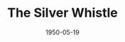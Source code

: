 ---
title: The Silver Whistle
date: 1950-05-19
closing_date: 1950-05-27
layout: productions
featured_image:
image_caption:
image_credit:
playbill:
category:
Theatre: Theatre Jacksonville
Venue: Little Theatre
cast:
- Detective Shay: Jack Harrell
- Emmet: E.L. Patton, Jr.
- Miss Hoadley: Edna Spindel
- Miss Tripp: Suzanne Pallister
- Mr. Beebe: Don Heebner
- Mr. Cherry: Richard Kaszner
- Mrs. Gross: Carolina Rawls
- Mrs. Hanmer: Jean Heebner
- Mrs. Sampler: Peggy Gift
- Oliver T. Erwenter: Paul Geisenhof
- Reverend Watson: James W. Reed
- The Bishop: Ray Winstead
crew:
- Director: Paul E. Geisenhof
- Light Controls: Natalie Clarke
- Make-up Assistant:
  - Jocelyn Brown
  - Eula Mae Snow
  - Helen List
  - Grace Miles
  - Cornelia Sheftall
  - Jewell Slappey
  - Laurel Barton
  - Barbara Bassett
  - Jay Harder
  - Franklin Adams
  - Hobson Blackmon
- Make-up Chairman: Jane Porter
- Properties Chairman: Margaret Lafferty
- Property Assistant:
  - Edith Price
  - Vonnie Patton
- Scene construction:
  - Larry Zell
  - Bill Gibbs
  - Lee Schultz
  - Carl Fleming
  - Phyllis Fleming
  - L.J. Gift
  - Jim White
  - Dave Salter
  - Byron Parker
  - Natalie Clarke
  - Maudie LeBrun
- Set and Lighting Design: Duke LeBrun
- Set Art Work: Jim White
- Stage Manager:
  - Sue Miller
  - L.J. Gift
- Theatre-front Posters: Jim White
- Wardrobe Assistant:
  - Doris Leonard
  - June Stoy
  - Polly Clendenning
  - Karen O'Shaughnessy
  - Su Hawkins
- Wardrobe Coordinator: Jewett Ashley
orchestra:
external_links:
---